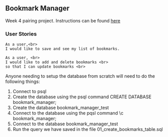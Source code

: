 ## Bookmark Manager

Week 4 pairing project. Instructions can be found [here](https://github.com/makersacademy/course/blob/master/bookmark_manager/00_challenge_map.md)

### User Stories
```
As a user,<br>
I would like to save and see my list of bookmarks.
```
```
As a user, <br>
I would like to add and delete bookmarks <br>
so that I can update bookmarks <br>
```

Anyone needing to setup the database from scratch will need to do the following things:
1. Connect to psql
2. Create the database using the psql command CREATE DATABASE bookmark_manager;
3. Create the database bookmark_manager_test
4. Connect to the database using the pqsl command \c bookmark_manager;
5. Connect to the database bookmark_manager_test
4. Run the query we have saved in the file 01_create_bookmarks_table.sql
